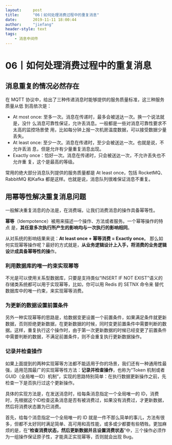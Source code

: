 ```yaml
---
layout:     post
title:      "06丨如何处理消费过程中的重复消息"
date:       2019-11-11 18:00:44
author:     "jiefang"
header-style: text
tags:
    - 消息中间件
---
```

# 06丨如何处理消费过程中的重复消息
## 消息重复的情况必然存在
在 MQTT 协议中，给出了三种传递消息时能够提供的服务质量标准，这三种服务质量从低
到高依次是：
- At most once: 至多一次。消息在传递时，最多会被送达一次。换一个说法就是，没什
么消息可靠性保证，允许丢消息。一般都是一些对消息可靠性要求不太高的监控场景使
用，比如每分钟上报一次机房温度数据，可以接受数据少量丢失。
- At least once: 至少一次。消息在传递时，至少会被送达一次。也就是说，不允许丢消
息，但是允许有少量重复消息出现。
- Exactly once：恰好一次。消息在传递时，只会被送达一次，不允许丢失也不允许重
复，这个是最高的等级。

常用的绝大部分消息队列提供的服务质量都是 At least once，包括 RocketMQ、RabbitMQ 和Kafka 都是这样。也就是说，消息队列很难保证消息不重复。
## 用幂等性解决重复消息问题
一般解决重复消息的办法是，在消费端，让我们消费消息的操作具备幂等性。

**幂等**（Idempotence）被用来描述一个操作、方法或者服务。一个幂等操作的特点
是，**其任意多次执行所产生的影响均与一次执行的影响相同**。

从对系统的影响结果来说：**At least once + 幂等消费 = Exactly once**。
那么如何实现幂等操作呢？最好的方式就是，**从业务逻辑设计上入手，将消费的业务逻辑设计成具备幂等性的操**作。

### 利用数据库的唯一约束实现幂等
不光是可以使用关系型数据库，只要是支持类似“INSERT IF NOT
EXIST”语义的存储类系统都可以用于实现幂等，比如，你可以用 Redis 的 SETNX 命令来
替代数据库中的唯一约束，来实现幂等消费。

### 为更新的数据设置前置条件
另外一种实现幂等的思路是，给数据变更设置一个前置条件，如果满足条件就更新数据，否则拒绝更新数据，在更新数据的时候，同时变更前置条件中需要判断的数据。这样，重复执行这个操作时，由于第一次更新数据的时候已经变更了前置条件中需要判断的数据，不满足前置条件，则不会重复执行更新数据操作。
### 记录并检查操作
如果上面提到的两种实现幂等方法都不能适用于你的场景，我们还有一种通用性最强，适用范围最广的实现幂等性方法：**记录并检查操作**，也称为“Token 机制或者 GUID（全局唯一ID）机制”，实现的思路特别简单：在执行数据更新操作之前，先检查一下是否执行过这个更新操作。

具体的实现方法是，在发送消息时，给每条消息指定一个全局唯一的 ID，消费时，先根据这个ID检查这条消息是否有被消费过，如果没有消费过，才更新数据，然后将消费状态置为已消费。

首先，给每个消息指定一个全局唯一的 ID 就是一件不那么简单的事儿，方法有很
多，但都不太好同时满足简单、高可用和高性能，或多或少都要有些牺牲。更加麻烦的是，在“**检查消费状态，然后更新数据并且设置消费状态**”中，三个操作必须作为一组操作保证原子性，才能真正实现幂等，否则就会出现 Bug。
